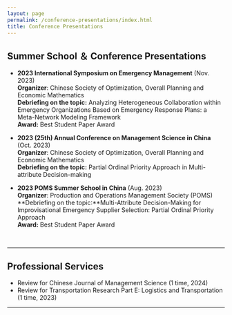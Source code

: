 ```yaml
---
layout: page
permalink: /conference-presentations/index.html
title: Conference Presentations
---
```



## Summer School ＆ Conference Presentations

- **2023 International Symposium on Emergency Management** (Nov. 2023) <br> **Organizer**: Chinese Society of Optimization, Overall Planning and Economic Mathematics <br>**Debriefing on the topic:** Analyzing Heterogeneous Collaboration within Emergency Organizations Based on Emergency Response Plans: a Meta-Network Modeling Framework<br> **Award:** Best Student Paper Award

- **2023 (25th) Annual Conference on Management Science in China** (Oct. 2023)<br> **Organizer**: Chinese Society of Optimization, Overall Planning and Economic Mathematics <br>**Debriefing on the topic:** Partial Ordinal Priority Approach in Multi-attribute Decision-making

- **2023 POMS Summer School in China** (Aug. 2023) <br> **Organizer**: Production and Operations Management Society (POMS) <br>**Debriefing on the topic:**Multi-Attribute Decision-Making for Improvisational Emergency Supplier Selection: Partial Ordinal Priority Approach <br> **Award:** Best Student Paper Award
<br>

---

## Professional Services

- Review for Chinese Journal of Management Science (1 time, 2024)
- Review for Transportation Research Part E: Logistics and Transportation (1 time, 2023)

---
